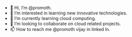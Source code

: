 - 👋 Hi, I’m @promoth.
- 👀 I’m interested in learning new innovative technologies.
- 🌱 I’m currently learning cloud computing.
- 💞️ I’m looking to collaborate on cloud related projects.
- 📫 How to reach me @promoth vijay in linked ln.

<!---
promoth-vijay/promoth-vijay is a ✨ special ✨ repository because its `README.md` (this file) appears on your GitHub profile.
You can click the Preview link to take a look at your changes.
--->
